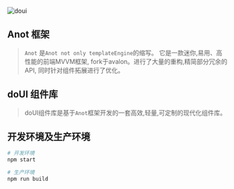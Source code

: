 ![doui](https://attach.cdn.doui.cc/screenshot_276.jpg)

## Anot 框架
> `Anot` 是`Anot not only templateEngine`的缩写。
> 它是一款迷你,易用、高性能的前端MVVM框架, fork于avalon。进行了大量的重构,精简部分冗余的API, 同时针对组件拓展进行了优化。


## doUI 组件库
> doUI组件库是基于`Anot`框架开发的一套高效,轻量,可定制的现代化组件库。


## 开发环境及生产环境
```bash
# 开发环境
npm start

# 生产环境
npm run build
```
